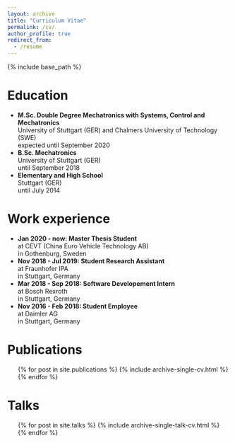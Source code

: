 ```yaml
---
layout: archive
title: "Curriculum Vitae"
permalink: /cv/
author_profile: true
redirect_from:
  - /resume
---
```


{% include base_path %}

Education
======
* **M.Sc. Double Degree Mechatronics with Systems, Control and Mechatronics**  
University of Stuttgart (GER) and Chalmers University of Technology (SWE)  
expected until September 2020
* **B.Sc. Mechatronics**  
University of Stuttgart (GER)  
until September 2018
* **Elementary and High School**  
Stuttgart (GER)  
until July 2014

Work experience
======
* **Jan 2020 - now: Master Thesis Student**  
  at CEVT (China Euro Vehicle Technology AB)  
  in Gothenburg, Sweden  
* **Nov 2018 - Jul 2019: Student Research Assistant**  
  at Fraunhofer IPA  
  in Stuttgart, Germany  
* **Mar 2018 - Sep 2018: Software Developement Intern**  
  at Bosch Rexroth  
  in Stuttgart, Germany  
* **Nov 2016 - Feb 2018: Student Employee**  
  at Daimler AG  
  in Stuttgart, Germany  

Publications
======
  <ul>{% for post in site.publications %}
    {% include archive-single-cv.html %}
  {% endfor %}</ul>
  
Talks
======
  <ul>{% for post in site.talks %}
    {% include archive-single-talk-cv.html %}
  {% endfor %}</ul>